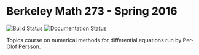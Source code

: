 # Berkeley Math 273 - Spring 2016

[![Build Status](https://travis-ci.org/dhermes/berkeley-m273-s2016.svg?branch=master)](https://travis-ci.org/dhermes/berkeley-m273-s2016)
[![Documentation Status](https://readthedocs.org/projects/berkeley-math-273-spring-2016/badge/?version=latest)](http://berkeley-math-273-spring-2016.readthedocs.org/en/latest/?badge=latest)

Topics course on numerical methods for differential equations run
by Per-Olof Persson.
